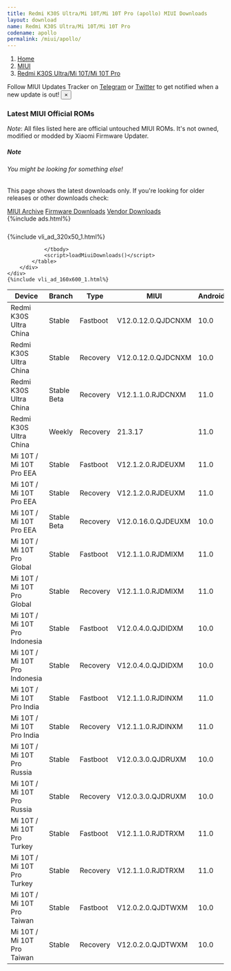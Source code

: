 ```yaml
---
title: Redmi K30S Ultra/Mi 10T/Mi 10T Pro (apollo) MIUI Downloads
layout: download
name: Redmi K30S Ultra/Mi 10T/Mi 10T Pro
codename: apollo
permalink: /miui/apollo/
---
```

<nav aria-label="breadcrumb">
    <ol class="breadcrumb">
        <li class="breadcrumb-item"><a href="/">Home</a></li>
        <li class="breadcrumb-item"><a href="/miui/">MIUI</a></li>
        <li class="breadcrumb-item active" aria-current="page"><a href="/miui/apollo/">Redmi K30S Ultra/Mi 10T/Mi 10T Pro</a></li>
    </ol>
</nav>
<div class="alert alert-primary alert-dismissible fade show" role="alert">
    Follow MIUI Updates Tracker on <a href="https://t.me/MIUIUpdatesTracker" class="alert-link">Telegram</a>
     or <a href="https://twitter.com/MiFwUpdater" class="alert-link">Twitter</a> to get notified when a new update is out!
    <button type="button" class="close" data-dismiss="alert" aria-label="Close">
        <span aria-hidden="true">&times;</span>
    </button>
</div>

### Latest MIUI Official ROMs
*Note*: All files listed here are official untouched MIUI ROMs. It's not owned, modified or modded by Xiaomi Firmware Updater.
<div class="card">
  <div class="card-body">
    <h5 class="card-title">Note</h5>
    <h6 class="card-subtitle mb-2 text-muted">You might be looking for something else!</h6>
    <p class="card-text">This page shows the latest downloads only.
     If you're looking for older releases or other downloads check:</p>
    <a href="/archive/miui/apollo/" class="card-link">MIUI Archive</a>
    <a href="/firmware/apollo/" class="card-link">Firmware Downloads</a>
    <a href="/vendor/apollo/" class="card-link">Vendor Downloads</a>
  </div>
</div>
{%include ads.html%}
<div class="row justify-content-center">
    <div class="col-10">
        <div class="table-responsive-md" style="margin-top: 25px;">
            {%include vli_ad_320x50_1.html%}
            <table id="miui" class="display dt-responsive nowrap compact table table-striped table-hover table-sm">
                <thead class="thead-dark">
                    <tr>
                        <th data-ref="device">Device</th>
                        <th data-ref="branch">Branch</th>
                        <th data-ref="type">Type</th>
                        <th data-ref="miui">MIUI</th>
                        <th data-ref="android">Android</th>
                        <th data-ref="size">Size</th>
                        <th data-ref="size">Date</th>
                        <th data-ref="link">Link</th>
                    </tr>
                </thead>
                <tbody>
                <tr><td>Redmi K30S Ultra China</td><td>Stable</td><td>Fastboot</td><td>V12.0.12.0.QJDCNXM</td><td>10.0</td><td>4.7 GB</td><td>2021-02-26</td><td><a href="/miui/apollo/stable/V12.0.12.0.QJDCNXM/">Download</a></td></tr>
<tr><td>Redmi K30S Ultra China</td><td>Stable</td><td>Recovery</td><td>V12.0.12.0.QJDCNXM</td><td>10.0</td><td>3.5 GB</td><td>2021-03-02</td><td><a href="/miui/apollo/stable/V12.0.12.0.QJDCNXM/">Download</a></td></tr>
<tr><td>Redmi K30S Ultra China</td><td>Stable Beta</td><td>Recovery</td><td>V12.1.1.0.RJDCNXM</td><td>11.0</td><td>3.7 GB</td><td>2021-03-15</td><td><a href="/miui/apollo/stable beta/V12.1.1.0.RJDCNXM/">Download</a></td></tr>
<tr><td>Redmi K30S Ultra China</td><td>Weekly</td><td>Recovery</td><td>21.3.17</td><td>11.0</td><td>3.9 GB</td><td>2021-03-18</td><td><a href="/miui/apollo/weekly/21.3.17/">Download</a></td></tr>
<tr><td>Mi 10T / Mi 10T Pro EEA</td><td>Stable</td><td>Fastboot</td><td>V12.1.2.0.RJDEUXM</td><td>11.0</td><td>4.9 GB</td><td>2021-02-02</td><td><a href="/miui/apollo/stable/V12.1.2.0.RJDEUXM/">Download</a></td></tr>
<tr><td>Mi 10T / Mi 10T Pro EEA</td><td>Stable</td><td>Recovery</td><td>V12.1.2.0.RJDEUXM</td><td>11.0</td><td>3.0 GB</td><td>2021-02-08</td><td><a href="/miui/apollo/stable/V12.1.2.0.RJDEUXM/">Download</a></td></tr>
<tr><td>Mi 10T / Mi 10T Pro EEA</td><td>Stable Beta</td><td>Recovery</td><td>V12.0.16.0.QJDEUXM</td><td>10.0</td><td>3.0 GB</td><td>2021-01-04</td><td><a href="/miui/apollo/stable beta/V12.0.16.0.QJDEUXM/">Download</a></td></tr>
<tr><td>Mi 10T / Mi 10T Pro Global</td><td>Stable</td><td>Fastboot</td><td>V12.1.1.0.RJDMIXM</td><td>11.0</td><td>4.8 GB</td><td>2021-03-03</td><td><a href="/miui/apollo/stable/V12.1.1.0.RJDMIXM/">Download</a></td></tr>
<tr><td>Mi 10T / Mi 10T Pro Global</td><td>Stable</td><td>Recovery</td><td>V12.1.1.0.RJDMIXM</td><td>11.0</td><td>3.0 GB</td><td>2021-03-10</td><td><a href="/miui/apollo/stable/V12.1.1.0.RJDMIXM/">Download</a></td></tr>
<tr><td>Mi 10T / Mi 10T Pro Indonesia</td><td>Stable</td><td>Fastboot</td><td>V12.0.4.0.QJDIDXM</td><td>10.0</td><td>4.7 GB</td><td>2021-02-01</td><td><a href="/miui/apollo/stable/V12.0.4.0.QJDIDXM/">Download</a></td></tr>
<tr><td>Mi 10T / Mi 10T Pro Indonesia</td><td>Stable</td><td>Recovery</td><td>V12.0.4.0.QJDIDXM</td><td>10.0</td><td>3.0 GB</td><td>2021-02-20</td><td><a href="/miui/apollo/stable/V12.0.4.0.QJDIDXM/">Download</a></td></tr>
<tr><td>Mi 10T / Mi 10T Pro India</td><td>Stable</td><td>Fastboot</td><td>V12.1.1.0.RJDINXM</td><td>11.0</td><td>3.7 GB</td><td>2021-01-26</td><td><a href="/miui/apollo/stable/V12.1.1.0.RJDINXM/">Download</a></td></tr>
<tr><td>Mi 10T / Mi 10T Pro India</td><td>Stable</td><td>Recovery</td><td>V12.1.1.0.RJDINXM</td><td>11.0</td><td>3.0 GB</td><td>2021-02-03</td><td><a href="/miui/apollo/stable/V12.1.1.0.RJDINXM/">Download</a></td></tr>
<tr><td>Mi 10T / Mi 10T Pro Russia</td><td>Stable</td><td>Fastboot</td><td>V12.0.3.0.QJDRUXM</td><td>10.0</td><td>4.6 GB</td><td>2021-02-02</td><td><a href="/miui/apollo/stable/V12.0.3.0.QJDRUXM/">Download</a></td></tr>
<tr><td>Mi 10T / Mi 10T Pro Russia</td><td>Stable</td><td>Recovery</td><td>V12.0.3.0.QJDRUXM</td><td>10.0</td><td>3.1 GB</td><td>2021-02-22</td><td><a href="/miui/apollo/stable/V12.0.3.0.QJDRUXM/">Download</a></td></tr>
<tr><td>Mi 10T / Mi 10T Pro Turkey</td><td>Stable</td><td>Fastboot</td><td>V12.1.1.0.RJDTRXM</td><td>11.0</td><td>4.3 GB</td><td>2021-03-04</td><td><a href="/miui/apollo/stable/V12.1.1.0.RJDTRXM/">Download</a></td></tr>
<tr><td>Mi 10T / Mi 10T Pro Turkey</td><td>Stable</td><td>Recovery</td><td>V12.1.1.0.RJDTRXM</td><td>11.0</td><td>3.0 GB</td><td>2021-03-18</td><td><a href="/miui/apollo/stable/V12.1.1.0.RJDTRXM/">Download</a></td></tr>
<tr><td>Mi 10T / Mi 10T Pro Taiwan</td><td>Stable</td><td>Fastboot</td><td>V12.0.2.0.QJDTWXM</td><td>10.0</td><td>3.8 GB</td><td>2021-01-27</td><td><a href="/miui/apollo/stable/V12.0.2.0.QJDTWXM/">Download</a></td></tr>
<tr><td>Mi 10T / Mi 10T Pro Taiwan</td><td>Stable</td><td>Recovery</td><td>V12.0.2.0.QJDTWXM</td><td>10.0</td><td>2.9 GB</td><td>2021-02-20</td><td><a href="/miui/apollo/stable/V12.0.2.0.QJDTWXM/">Download</a></td></tr>

                </tbody>
                <script>loadMiuiDownloads()</script>
            </table>
        </div>
    </div>
    {%include vli_ad_160x600_1.html%}
</div>
